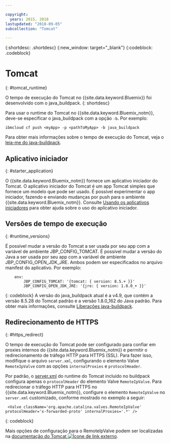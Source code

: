 ```yaml
---

copyright:
  years: 2015, 2018
lastupdated: "2018-09-05"
subcollection: "Tomcat"

---
```


{:shortdesc: .shortdesc}
{:new_window: target="_blank"}
{:codeblock: .codeblock}


# Tomcat
{: #tomcat_runtime}

O tempo de execução do Tomcat no {{site.data.keyword.Bluemix}} foi desenvolvido com o java_buildpack.
{: shortdesc}

Para usar o runtime do Tomcat no {{site.data.keyword.Bluemix_notm}}, deve-se especificar o java_buildpack
com a opção `-b`. Por exemplo:

```
ibmcloud cf push <myApp> -p <pathToMyApp> -b java_buildpack
```

Para obter mais informações sobre o tempo de execução do Tomcat, veja o
[leia-me do java-buildpack](https://github.com/cloudfoundry/java-buildpack/blob/master/README.md).

## Aplicativo iniciador
{: #starter_application}

O {{site.data.keyword.Bluemix_notm}} fornece um aplicativo iniciador do Tomcat.  O aplicativo iniciador do Tomcat é um app Tomcat simples que fornece um modelo que pode ser usado. É possível experimentar o app iniciador, fazendo e enviando mudanças por push para o ambiente
{{site.data.keyword.Bluemix_notm}}. Consulte [Usando os aplicativos iniciadores](../common/starter_app_usage.html) para obter ajuda sobre o uso
do aplicativo iniciador.

## Versões de tempo de execução
{: #runtime_versions}

É possível mudar a versão do Tomcat a ser usada por seu app com a variável de ambiente JBP_CONFIG_TOMCAT.
É possível mudar a versão do Java a ser usada por seu app com a variável de ambiente JBP_CONFIG_OPEN_JDK_JRE.
Ambos podem ser especificados no arquivo manifest do aplicativo.  Por exemplo:
```
    env:
        JBP_CONFIG_TOMCAT: '{tomcat: { version: 8.5.+ }}'
        JBP_CONFIG_OPEN_JDK_JRE: '{jre: { version: 1.8.0_+ }}'
```
{: codeblock}
A versão do java_buildpack atual é a v4.9, que contém a versão 8.5.28 do Tomcat padrão e a versão 1.8.0_162 do Java padrão.
Para obter mais informações, consulte [Liberações java-buildpack](https://github.com/cloudfoundry/java-buildpack/releases/tag/v4.9).

## Redirecionamento de HTTPS
{: #https_redirect}

O tempo de execução do Tomcat pode ser configurado para confiar em proxies internos do
{{site.data.keyword.Bluemix_notm}} e permitir o redirecionamento de tráfego HTTP para HTTPS (SSL).
Para fazer isso, modifique o arquivo `server.xml`, configurando o elemento Valve `RemoteIpValve` com as opções `internalProxies` e `protocolHeader`.

Por padrão, o [server.xml](https://github.com/cloudfoundry/java-buildpack/blob/master/resources/tomcat/conf/server.xml)
do runtime do Tomcat incluído no buildpack configura apenas o `protocolHeader` do elemento Valve
`RemoteIpValve`.  Para redirecionar o tráfego HTTP para HTTPS no {{site.data.keyword.Bluemix_notm}},
configure o elemento `RemoteIpValve` no `server.xml` customizado, conforme mostrado no exemplo a seguir:

```
 <Valve className='org.apache.catalina.valves.RemoteIpValve' protocolHeader='x-forwarded-proto' internalProxies='.*' />
```
{: codeblock}

Mais opções de configuração para o RemoteIpValve podem ser localizadas na
[documentação do Tomcat ![Ícone de link externo](../../icons/launch-glyph.svg "Ícone de link externo")](https://tomcat.apache.org/tomcat-8.5-doc/api/org/apache/catalina/valves/RemoteIpValve.html).
